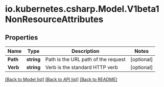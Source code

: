 # io.kubernetes.csharp.Model.V1beta1NonResourceAttributes
## Properties

Name | Type | Description | Notes
------------ | ------------- | ------------- | -------------
**Path** | **string** | Path is the URL path of the request | [optional] 
**Verb** | **string** | Verb is the standard HTTP verb | [optional] 

[[Back to Model list]](../README.md#documentation-for-models) [[Back to API list]](../README.md#documentation-for-api-endpoints) [[Back to README]](../README.md)

